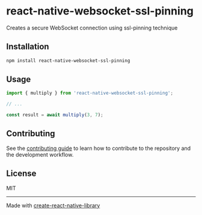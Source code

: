# react-native-websocket-ssl-pinning

Creates a secure WebSocket connection using ssl-pinning technique

## Installation

```sh
npm install react-native-websocket-ssl-pinning
```

## Usage


```js
import { multiply } from 'react-native-websocket-ssl-pinning';

// ...

const result = await multiply(3, 7);
```


## Contributing

See the [contributing guide](CONTRIBUTING.md) to learn how to contribute to the repository and the development workflow.

## License

MIT

---

Made with [create-react-native-library](https://github.com/callstack/react-native-builder-bob)
